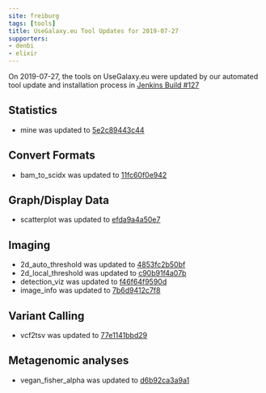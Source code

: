 ```yaml
---
site: freiburg
tags: [tools]
title: UseGalaxy.eu Tool Updates for 2019-07-27
supporters:
- denbi
- elixir
---
```


On 2019-07-27, the tools on UseGalaxy.eu were updated by our automated tool update and installation process in [Jenkins Build #127](https://build.galaxyproject.eu/job/usegalaxy-eu/job/install-tools/#127/)


## Statistics

- mine was updated to [5e2c89443c44](https://toolshed.g2.bx.psu.edu/view/devteam/mine/5e2c89443c44)

## Convert Formats

- bam_to_scidx was updated to [11fc60f0e942](https://toolshed.g2.bx.psu.edu/view/iuc/bam_to_scidx/11fc60f0e942)

## Graph/Display Data

- scatterplot was updated to [efda9a4a50e7](https://toolshed.g2.bx.psu.edu/view/devteam/scatterplot/efda9a4a50e7)

## Imaging

- 2d_auto_threshold was updated to [4853fc2b50bf](https://toolshed.g2.bx.psu.edu/view/imgteam/2d_auto_threshold/4853fc2b50bf)
- 2d_local_threshold was updated to [c90b91f4a07b](https://toolshed.g2.bx.psu.edu/view/imgteam/2d_local_threshold/c90b91f4a07b)
- detection_viz was updated to [f46f64f9590d](https://toolshed.g2.bx.psu.edu/view/imgteam/detection_viz/f46f64f9590d)
- image_info was updated to [7b6d9412c7f8](https://toolshed.g2.bx.psu.edu/view/imgteam/image_info/7b6d9412c7f8)

## Variant Calling

- vcf2tsv was updated to [77e1141bbd29](https://toolshed.g2.bx.psu.edu/view/devteam/vcf2tsv/77e1141bbd29)

## Metagenomic analyses

- vegan_fisher_alpha was updated to [d6b92ca3a9a1](https://toolshed.g2.bx.psu.edu/view/iuc/vegan_fisher_alpha/d6b92ca3a9a1)

